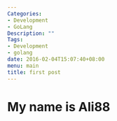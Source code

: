 ```yaml
---
Categories:
- Development
- GoLang
Description: ""
Tags:
- Development
- golang
date: 2016-02-04T15:07:40+08:00
menu: main
title: first post
---
```

# My name is Ali88
